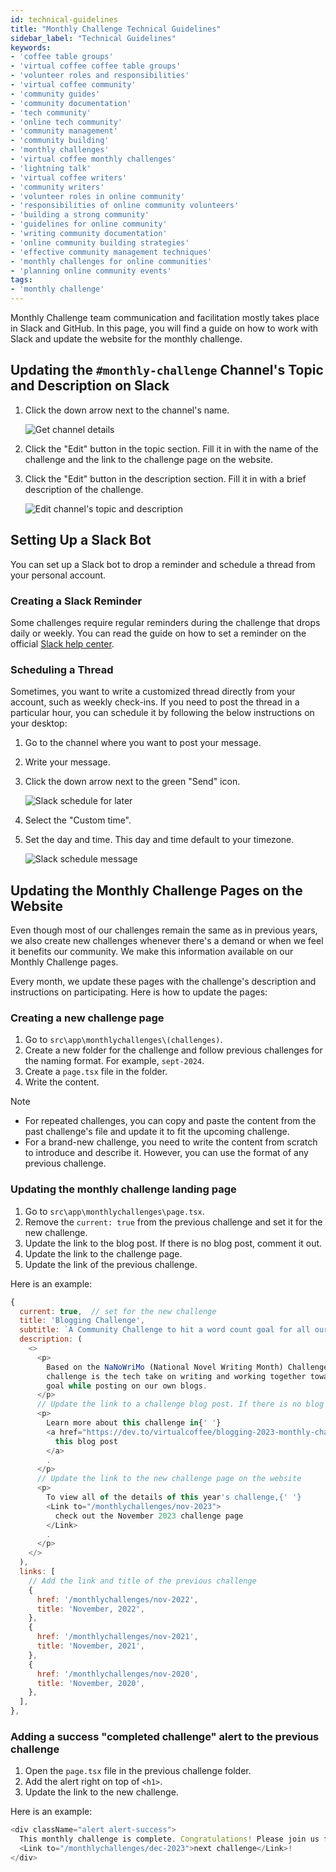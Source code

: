 ```yaml
---
id: technical-guidelines
title: "Monthly Challenge Technical Guidelines"
sidebar_label: "Technical Guidelines"
keywords: 
- 'coffee table groups'
- 'virtual coffee coffee table groups'
- 'volunteer roles and responsibilities'
- 'virtual coffee community'
- 'community guides'
- 'community documentation'
- 'tech community'
- 'online tech community'
- 'community management'
- 'community building'
- 'monthly challenges'
- 'virtual coffee monthly challenges'
- 'lightning talk'
- 'virtual coffee writers'
- 'community writers'
- 'volunteer roles in online community'
- 'responsibilities of online community volunteers'
- 'building a strong community'
- 'guidelines for online community'
- 'writing community documentation'
- 'online community building strategies'
- 'effective community management techniques'
- 'monthly challenges for online communities'
- 'planning online community events'
tags: 
- 'monthly challenge'
---
```


Monthly Challenge team communication and facilitation mostly takes place in Slack and GitHub. In this page, you will find a guide on how to work with Slack and update the website for the monthly challenge.

## Updating the `#monthly-challenge` Channel's Topic and Description on Slack

1. Click the down arrow next to the channel's name.

   ![Get channel details](../../_assets/images/get-channel-details.png)

2. Click the "Edit" button in the topic section. Fill it in with the name of the challenge and the link to the challenge page on the website.
3. Click the "Edit" button in the description section. Fill it in with a brief description of the challenge.

   ![Edit channel's topic and description](../../_assets/images/edit-channel-topic-and-description.png)

## Setting Up a Slack Bot

You can set up a Slack bot to drop a reminder and schedule a thread from your personal account.

### Creating a Slack Reminder

Some challenges require regular reminders during the challenge that drops daily or weekly. You can read the guide on how to set a reminder on the official [Slack help center](https://slack.com/help/articles/208423427-Set-a-reminder).

### Scheduling a Thread

Sometimes, you want to write a customized thread directly from your account, such as weekly check-ins. If you need to post the thread in a particular hour, you can schedule it by following the below instructions on your desktop:

1. Go to the channel where you want to post your message.
2. Write your message.
3. Click the down arrow next to the green "Send" icon.

   ![Slack schedule for later](../../_assets/images/slack-schedule-for-later.png)

4. Select the "Custom time".
5. Set the day and time. This day and time default to your timezone.

   ![Slack schedule message](../../_assets/images/slack-schedule-message.png)

## Updating the Monthly Challenge Pages on the Website

Even though most of our challenges remain the same as in previous years, we also create new challenges whenever there's a demand or when we feel it benefits our community. We make this information available on our Monthly Challenge pages.

Every month, we update these pages with the challenge's description and instructions on participating. Here is how to update the pages:

### Creating a new challenge page

1. Go to `src\app\monthlychallenges\(challenges)`.
2. Create a new folder for the challenge and follow previous challenges for the naming format. For example, `sept-2024`.
3. Create a `page.tsx` file in the folder.
4. Write the content.

> [!NOTE]
>
> - For repeated challenges, you can copy and paste the content from the past challenge's file and update it to fit the upcoming challenge.
> - For a brand-new challenge, you need to write the content from scratch to introduce and describe it. However, you can use the format of any previous challenge.

### Updating the monthly challenge landing page

1. Go to `src\app\monthlychallenges\page.tsx`.
2. Remove the `current: true` from the previous challenge and set it for the new challenge.
3. Update the link to the blog post. If there is no blog post, comment it out.
4. Update the link to the challenge page.
5. Update the link of the previous challenge.

Here is an example:

```javascript
{
  current: true,  // set for the new challenge
  title: 'Blogging Challenge',
  subtitle: `A Community Challenge to hit a word count goal for all our tech blogs.`,
  description: (
    <>
      <p>
        Based on the NaNoWriMo (National Novel Writing Month) Challenge, this
        challenge is the tech take on writing and working together towards the
        goal while posting on our own blogs.
      </p>
      // Update the link to a challenge blog post. If there is no blog post, comment out the paragraph.
      <p>
        Learn more about this challenge in{' '}
        <a href="https://dev.to/virtualcoffee/blogging-2023-monthly-challenge-3kng">
          this blog post
        </a>
        .
      </p>
      // Update the link to the new challenge page on the website
      <p>
        To view all of the details of this year's challenge,{' '}
        <Link to="/monthlychallenges/nov-2023">
          check out the November 2023 challenge page
        </Link>
        .
      </p>
    </>
  ),
  links: [
    // Add the link and title of the previous challenge
    {
      href: '/monthlychallenges/nov-2022',
      title: 'November, 2022',
    },
    {
      href: '/monthlychallenges/nov-2021',
      title: 'November, 2021',
    },
    {
      href: '/monthlychallenges/nov-2020',
      title: 'November, 2020',
    },
  ],
},
```

### Adding a success "completed challenge" alert to the previous challenge

1. Open the `page.tsx` file in the previous challenge folder.
2. Add the alert right on top of `<h1>`.
3. Update the link to the new challenge.

Here is an example:

```javascript
<div className="alert alert-success">
  This monthly challenge is complete. Congratulations! Please join us for the{' '}
  <Link to="/monthlychallenges/dec-2023">next challenge</Link>!
</div>
```
